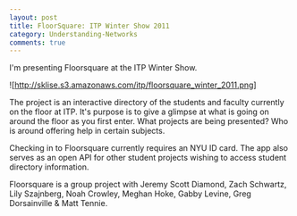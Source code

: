```yaml
---
layout: post
title: FloorSquare: ITP Winter Show 2011
category: Understanding-Networks
comments: true
---
```


I'm presenting Floorsquare at the ITP Winter Show.

![http://sklise.s3.amazonaws.com/itp/floorsquare_winter_2011.png]

The project is an interactive directory of the students and faculty currently on the floor at ITP. It's purpose is to give a glimpse at what is going on around the floor as you first enter. What projects are being presented? Who is around offering help in certain subjects.

Checking in to Floorsquare currently requires an NYU ID card. The app also serves as an open API for other student projects wishing to access student directory information.

Floorsquare is a group project with Jeremy Scott Diamond, Zach Schwartz, Lily Szajnberg, Noah Crowley, Meghan Hoke, Gabby Levine, Greg Dorsainville & Matt Tennie.